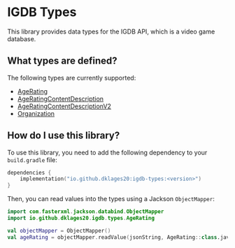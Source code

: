 # IGDB Types

This library provides data types for the IGDB API, which is a video game database.

## What types are defined?

The following types are currently supported:

- [AgeRating](https://api-docs.igdb.com/#age-rating)
- [AgeRatingContentDescription](https://api-docs.igdb.com/#age-rating-content-description)
- [AgeRatingContentDescriptionV2](https://api-docs.igdb.com/#age-rating-content-description-v2)
- [Organization](https://api-docs.igdb.com/#organization)

## How do I use this library?

To use this library, you need to add the following dependency to your `build.gradle` file:

```kotlin
dependencies {
    implementation("io.github.dklages20:igdb-types:<version>")
}
```

Then, you can read values into the types using a Jackson `ObjectMapper`:

```kotlin
import com.fasterxml.jackson.databind.ObjectMapper
import io.github.dklages20.igdb.types.AgeRating

val objectMapper = ObjectMapper()
val ageRating = objectMapper.readValue(jsonString, AgeRating::class.java)
```
